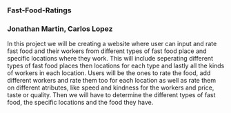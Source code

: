 ### Fast-Food-Ratings 
### Jonathan Martin, Carlos Lopez
  In this project we will be creating a website where user can input and rate fast food  and their workers from different types of fast food place and specific locations where they work. This will include seperating different types of fast food places then locations for each type and lastly all the kinds of workers in each location. Users will be the ones to rate the food, add different workers and rate them too for each location as well as rate them on different atributes, like speed and kindness for the workers and price, taste or quality. Then we will have to determine the different types of fast food, the specific locations and the food they have.
